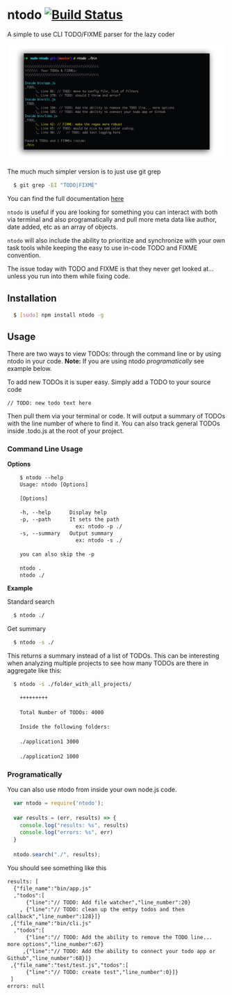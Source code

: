 # ntodo [![Build Status](https://travis-ci.org/csanz/ntodo.svg?branch=master)](https://travis-ci.org/csanz/ntodo)

A simple to use CLI TODO/FIXME parser for the lazy coder

![Screenshot](https://raw.githubusercontent.com/csanz/node-ntodo/master/misc/ntodo.png?c=5)

The much much simpler version is to just use git grep

``` bash
  $ git grep -EI "TODO|FIXME"
```

You can find the full documentation [here](https://git-scm.com/docs/git-grep)

`ntodo` is useful if you are looking for something you can interact with both via terminal and also programatically and pull more meta data like author, date added, etc as an array of objects.  

`ntodo` will also include the ability to prioritize and synchronize with your own task tools while keeping the easy to use in-code TODO and FIXME convention. 

The issue today with TODO and FIXME is that they never get looked at... unless you run into them while fixing code.  

## Installation

``` bash
  $ [sudo] npm install ntodo -g
```

## Usage

There are two ways to view TODOs: through the command line or by using ntodo in your code. **Note:** If you are using ntodo _programatically_ see example below.

To add new TODOs it is super easy. Simply add a TODO to your source code

    // TODO: new todo text here 

Then pull them via your terminal or code. It will output a summary of TODOs with the line number of where to find it. You can also track general TODOs inside .todo.js at the root of your project. 

### Command Line Usage

**Options**
```
    $ ntodo --help
    Usage: ntodo [Options]
    
    [Options]
    
    -h, --help      Display help
    -p, --path      It sets the path
                      ex: ntodo -p ./
    -s, --summary   Output summary
                      ex: ntodo -s ./
    
    you can also skip the -p 
    
    ntodo .
    ntodo ./    
``` 

**Example**

Standard search

``` bash
  $ ntodo ./
```

Get summary

``` bash
  $ ntodo -s ./
```

This returns a summary instead of a list of TODOs. This can be interesting when analyzing multiple projects to see how many TODOs are there in aggregate like this:

``` bash
  $ ntodo -s ./folder_with_all_projects/
```

``` bash
    +++++++++

    Total Number of TODOs: 4000

    Inside the following folders:

    ./application1 3000

    ./application2 1000
```


### Programatically
You can also use ntodo from inside your own node.js code.

``` js
  var ntodo = require('ntodo');

  var results = (err, results) => {
    console.log("results: %s", results)
    console.log("errors: %s", err)
  }

  ntodo.search("./", results);
```

You should see something like this

```
results: [
  {"file_name":"bin/app.js"
  ,"todos":[
      {"line":"// TODO: Add file watcher","line_number":20}
    , {"line":"// TODO: clean up the emtpy todos and then callback","line_number":128}]}
 ,{"file_name":"bin/cli.js"
  ,"todos":[
      {"line":"// TODO: Add the ability to remove the TODO line... more options","line_number":67}
     ,{"line":"// TODO: Add the ability to connect your todo app or Github","line_number":68}]}
 ,{"file_name":"test/test.js","todos":[
      {"line":"// TODO: create test","line_number":0}]}
 ]
errors: null
```



